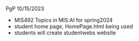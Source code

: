 PgP 10/15/2023
  * MIS492 Topics in MIS:AI for spring2024
  * student home page, HomePage.html being used
  * students will create studentwebs website
 


